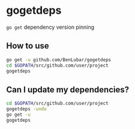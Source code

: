 gogetdeps
=========

`go get` dependency version pinning

How to use
----------

```bash
go get -u github.com/BenLubar/gogetdeps
cd $GOPATH/src/github.com/user/project
gogetdeps
```

Can I update my dependencies?
-----------------------------

```bash
cd $GOPATH/src/github.com/user/project
gogetdeps -undo
go get -u
gogetdeps
```
